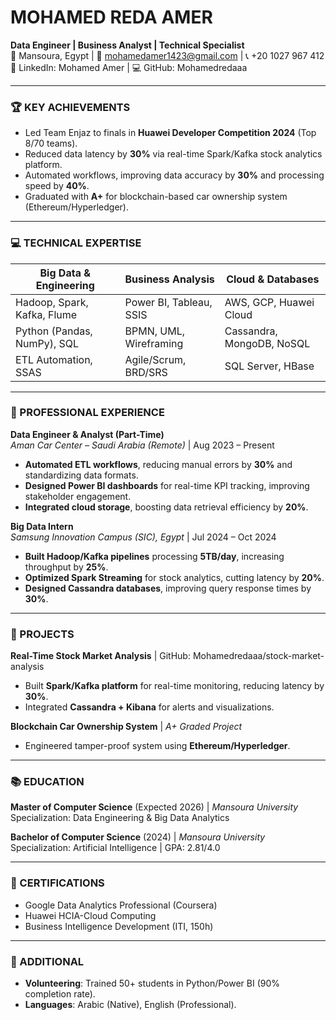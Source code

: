 # MOHAMED REDA AMER  
**Data Engineer | Business Analyst | Technical Specialist**  
📍 Mansoura, Egypt | 📧 mohamedamer1423@gmail.com | 📞 +20 1027 967 412  
🔗 LinkedIn: Mohamed Amer | 💻 GitHub: Mohamedredaaa  
___________________________________________________________  

### 🏆 KEY ACHIEVEMENTS  
- Led Team Enjaz to finals in **Huawei Developer Competition 2024** (Top 8/70 teams).  
- Reduced data latency by **30%** via real-time Spark/Kafka stock analytics platform.  
- Automated workflows, improving data accuracy by **30%** and processing speed by **40%**.  
- Graduated with **A+** for blockchain-based car ownership system (Ethereum/Hyperledger).  

___________________________________________________________  

### 💻 TECHNICAL EXPERTISE  
| **Big Data & Engineering**      | **Business Analysis**          | **Cloud & Databases**        |  
|----------------------------------|---------------------------------|-------------------------------|  
| Hadoop, Spark, Kafka, Flume      | Power BI, Tableau, SSIS         | AWS, GCP, Huawei Cloud        |  
| Python (Pandas, NumPy), SQL      | BPMN, UML, Wireframing          | Cassandra, MongoDB, NoSQL     |  
| ETL Automation, SSAS             | Agile/Scrum, BRD/SRS            | SQL Server, HBase             |  

___________________________________________________________  

### 🚀 PROFESSIONAL EXPERIENCE  
**Data Engineer & Analyst (Part-Time)**  
*Aman Car Center – Saudi Arabia (Remote)* | Aug 2023 – Present  
- **Automated ETL workflows**, reducing manual errors by **30%** and standardizing data formats.  
- **Designed Power BI dashboards** for real-time KPI tracking, improving stakeholder engagement.  
- **Integrated cloud storage**, boosting data retrieval efficiency by **20%**.  

**Big Data Intern**  
*Samsung Innovation Campus (SIC), Egypt* | Jul 2024 – Oct 2024  
- **Built Hadoop/Kafka pipelines** processing **5TB/day**, increasing throughput by **25%**.  
- **Optimized Spark Streaming** for stock analytics, cutting latency by **20%**.  
- **Designed Cassandra databases**, improving query response times by **30%**.  

___________________________________________________________  

### 📂 PROJECTS  
**Real-Time Stock Market Analysis** | GitHub: Mohamedredaaa/stock-market-analysis  
- Built **Spark/Kafka platform** for real-time monitoring, reducing latency by **30%**.  
- Integrated **Cassandra + Kibana** for alerts and visualizations.  

**Blockchain Car Ownership System** | *A+ Graded Project*  
- Engineered tamper-proof system using **Ethereum/Hyperledger**.  

___________________________________________________________  

### 📚 EDUCATION  
**Master of Computer Science** (Expected 2026) | *Mansoura University*  
Specialization: Data Engineering & Big Data Analytics  

**Bachelor of Computer Science** (2024) | *Mansoura University*  
Specialization: Artificial Intelligence | GPA: 2.81/4.0  

___________________________________________________________  

### 📜 CERTIFICATIONS  
- Google Data Analytics Professional (Coursera)  
- Huawei HCIA-Cloud Computing  
- Business Intelligence Development (ITI, 150h)  

___________________________________________________________  

### 🌟 ADDITIONAL  
- **Volunteering**: Trained 50+ students in Python/Power BI (90% completion rate).  
- **Languages**: Arabic (Native), English (Professional).  
